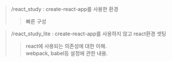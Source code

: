 > /react_study : create-react-app를 사용한 환경   
>> 빠른 구성  

> /react_study_lite : create-react-app를 사용하지 않고 react환경 셋팅
>> react에 사용되는 의존성에 대한 이해.  
>> webpack, babel등 설정에 관한 내용.
